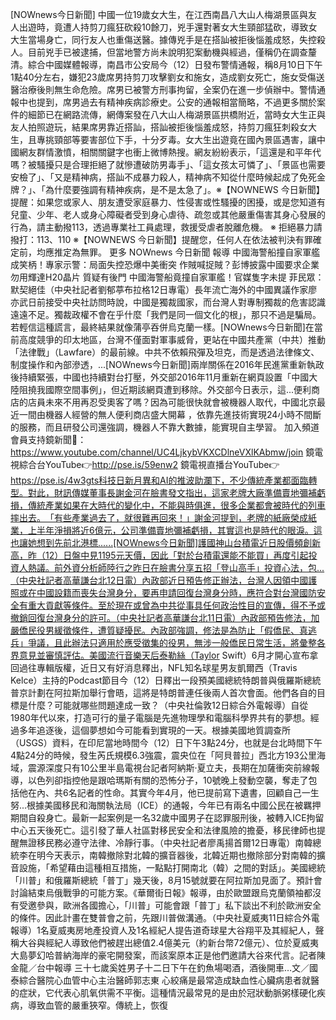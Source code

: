 [NOWnews今日新聞] 中國一位19歲女大生，在江西南昌八大山人梅湖景區與友人出遊時，竟遭人持剪刀瘋狂砍殺10餘刀，兇手還對著女大生頸部猛砍，導致女大生當場身亡，同行友人也重傷送醫。據傳兇手是在搭訕被拒後惱羞成怒，失控殺人。目前兇手已被逮捕，但當地警方尚未說明犯案動機與經過，僅稱仍在調查釐清。綜合中國媒體報導，南昌市公安局今（12）日發布警情通報，稱8月10日下午1點40分左右，嫌犯23歲席男持剪刀攻擊劉女和施女，造成劉女死亡，施女受傷送醫治療後則無生命危險。席男已被警方刑事拘留，全案仍在進一步偵辦中。警情通報中也提到，席男過去有精神疾病診療史。公安的通報相當簡略，不過更多關於案件的細節已在網路流傳，網傳案發在八大山人梅湖景區拱橋附近，當時女大生正與友人拍照遊玩，結果席男靠近搭訕，搭訕被拒後惱羞成怒，持剪刀瘋狂刺殺女大生，且專挑頸部等要害部位下手，十分歹毒。女大生出遊竟在國內景區遇害，讓中國網友群情激憤，相關關鍵字也衝上微博熱搜。網友紛紛表示，「這還是和平年代嗎？被騷擾只是合理拒絕了就慘遭破防男毒手」、「這女孩太可憐了」、「景區也需要安檢了」、「又是精神病，搭訕不成暴力殺人，精神病不知從什麼時候起成了免死金牌？」、「為什麼要強調有精神疾病，是不是太急了」。※【NOWNEWS 今日新聞】提醒：如果您或家人、朋友遭受家庭暴力、性侵害或性騷擾的困擾，或是您知道有兒童、少年、老人或身心障礙者受到身心虐待、疏忽或其他嚴重傷害其身心發展的行為，請主動撥113，透過專業社工員處理，救援受虐者脫離危機。  ※ 拒絕暴力請撥打：113、110  ※【NOWNEWS 今日新聞】提醒您，任何人在依法被判決有罪確定前，均應推定為無罪。  更多 NOWnews 今日新聞 報導 中國海警船撞自家軍艦成笑柄！專家示警：局面失控恐爆中美衝突 作賊喊捉賊？彭博披露中國要求企業勿用輝達H20晶片 質疑有後門 中國海警船竟撞自家軍艦！官媒隻字未提 菲民眾：默契絕佳（中央社記者劉郁葶布拉格12日專電）長年流亡海外的中國異議作家廖亦武日前接受中央社訪問時說，中國是獨裁國家，而台灣人對專制獨裁的危害認識遠遠不足。獨裁政權不會在乎什麼「我們是同一個文化的根」，那只不過是騙局。若輕信這種謊言，最終結果就像蒲亭吞併烏克蘭一樣。[NOWnews今日新聞]在當前高度競爭的印太地區，台灣不僅面對軍事威脅，更站在中國共產黨（中共）推動「法律戰」（Lawfare）的最前線。中共不依賴飛彈及坦克，而是透過法律條文、制度操作和內部滲透，...[NOWnews今日新聞]兩岸關係在2016年民進黨重新執政後持續緊張，中國也持續對台打壓，外交部2016年11月重新在網頁設置「中國大陸阻撓我國際空間事例」，但近期該網頁遭到移除。外交部今日表示，這...便利商店的店員未來不用再忍受奧客了嗎？因為可能很快就會被機器人取代，中國北京最近一間由機器人經營的無人便利商店盛大開幕 ，依靠先進技術實現24小時不間斷的服務，而且研發公司還強調，機器人不靠大數據，能實現自主學習。  加入頻道會員支持鏡新聞🩷： https://www.youtube.com/channel/UC4LjkybVKXCDlneVXlKAbmw/join 鏡電視綜合台YouTube👉http://pse.is/59enw2 鏡電視直播台YouTube👉https://pse.is/4w3gts科技日新月異和AI的推波助瀾下，不少傳統產業都面臨轉型。對此，財訊傳媒董事長謝金河在臉書發文指出，這家老牌大廠準備賣地彌補虧損，傳統產業如果在大時代的變化中，不能與時俱進，很多企業都會被時代的列車摔出去。​「有些產業過去了，就很難再回來！」謝金河提到，老牌的紙廠榮成紙業，上半年淨損將近6億元，公司準備賣地彌補虧損，其實這也是時代的眼淚。這也讓她想到先前北港標......[NOWnews今日新聞]護國神山台積電近日股價頻創新高，昨（12）日盤中見1195元天價，因此「對於台積電還能不能買」再度引起投資人熱議。前外資分析師陸行之昨日在臉書分享五招「登山高手」投資心法，包...（中央社記者高華謙台北12日電）內政部近日預告修正辦法，台灣人因領中國護照或在中國設籍而喪失台灣身分，要再申請回復台灣身分時，應符合對台灣國防安全有重大貢獻等條件。至於現在或曾為中共從事具任何政治性目的宣傳，得不予或撤銷回復台灣身分的許可。（中央社記者高華謙台北11日電）內政部預告修法，加嚴僑民役男緩徵條件，遭質疑擾民。內政部強調，修法是為防止「假僑民、真逃兵」爭議，且此辦法只適用於應受徵集的役男，無涉一般僑民日常生活，將彙整各界意見並審慎評估。美國流行音樂天后泰勒絲（Taylor Swift）6月才開心宣布拿回過往專輯版權，近日又有好消息釋出，NFL知名球星男友凱爾西（Travis Kelce）主持的Podcast節目今（12）日釋出一段預美國總統特朗普與俄羅斯總統普京計劃在阿拉斯加舉行會晤，這將是特朗普連任後兩人首次會面。他們各自的目標是什麼？可能就哪些問題達成一致？（中央社倫敦12日綜合外電報導）自從1980年代以來，打造可行的量子電腦是先進物理學和電腦科學界共有的夢想。經過多年追逐後，這個夢想如今可能看到實現的一天。根據美國地質調查所（USGS）資料，在印尼當地時間今（12）日下午3點24分，也就是台北時間下午4點24分的時候，發生芮氏規模6.3強震，震央位在「阿貝普拉」西北方193公里海域，震源深度只有10公里半島電視台記者阿納斯·夏立夫，長期在加薩衝突前線報導，以色列卻指控他是跟哈瑪斯有關的恐怖分子，10號晚上發動空襲，奪走了包括他在內、共6名記者的性命。其實今年4月，他已提前寫下遺書，回顧自己一生努...根據美國移民和海關執法局（ICE）的通報，今年已有兩名中國公民在被羈押期間自殺身亡。最新一起案例是一名32歲中國男子在認罪服刑後，被轉入ICE拘留中心五天後死亡。這引發了華人社區對移民安全和法律風險的擔憂，移民律師也提醒無證移民務必遵守法律、冷靜行事。（中央社記者廖禹揚首爾12日專電）南韓總統李在明今天表示，南韓撤除對北韓的擴音器後，北韓近期也撤除部分對南韓的擴音設施，「希望藉由這種相互措施，一點點打開南北（韓）之間的對話」。美國總統「川普」和俄羅斯總統「普丁」幾天後，8月15號就要在阿拉斯加見面了。預計會討論結束烏俄戰爭的可能方案。《華爾街日報》報導，由於歐盟跟烏克蘭領袖都沒有受邀參與，歐洲各國擔心，「川普」可能會跟「普丁」私下談出不利於歐洲安全的條件。因此計畫在雙普會之前，先跟川普做溝通。（中央社夏威夷11日綜合外電報導）1名夏威夷房地產投資人及1名經紀人提告道奇球星大谷翔平及其經紀人，聲稱大谷與經紀人導致他們被趕出總值2.4億美元（約新台幣72億元）、位於夏威夷大島夢幻哈普納海岸的豪宅開發案，而該案原本正是他們邀請大谷來代言。記者陳金龍／台中報導 三十七歲奚姓男子十二日下午在釣魚場喝酒，酒後開車…文／國泰綜合醫院心血管中心主治醫師郭志東 心絞痛是最常造成缺血性心臟病患者就醫的症狀，它代表心肌氧供需不平衡。這種情況最常見的是由於冠狀動脈粥樣硬化疾病，導致血管的嚴重狹窄。傳統上，恢復